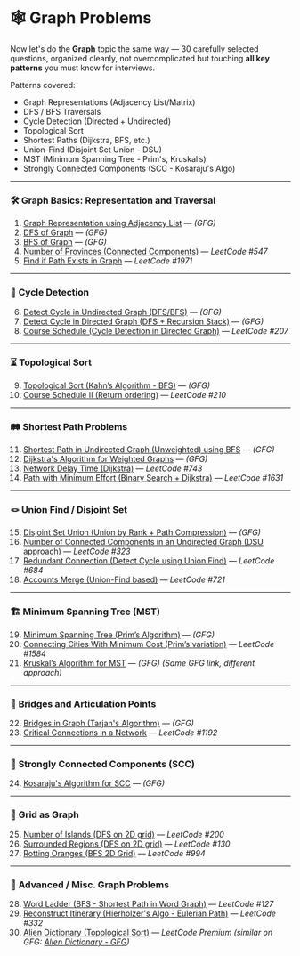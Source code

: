# 🕸️ Graph Problems

Now let's do the **Graph** topic the same way — 30 carefully selected questions, organized cleanly, not overcomplicated but touching **all key patterns** you must know for interviews.

Patterns covered:

- Graph Representations (Adjacency List/Matrix)
- DFS / BFS Traversals
- Cycle Detection (Directed + Undirected)
- Topological Sort
- Shortest Paths (Dijkstra, BFS, etc.)
- Union-Find (Disjoint Set Union - DSU)
- MST (Minimum Spanning Tree - Prim's, Kruskal’s)
- Strongly Connected Components (SCC - Kosaraju's Algo)

---

### 🛠️ **Graph Basics: Representation and Traversal**

1. [Graph Representation using Adjacency List](https://www.geeksforgeeks.org/graph-and-its-representations/) — _(GFG)_
2. [DFS of Graph](https://practice.geeksforgeeks.org/problems/depth-first-traversal-for-a-graph/1) — _(GFG)_
3. [BFS of Graph](https://practice.geeksforgeeks.org/problems/bfs-traversal-of-graph/1) — _(GFG)_
4. [Number of Provinces (Connected Components)](https://leetcode.com/problems/number-of-provinces/) — _LeetCode #547_
5. [Find if Path Exists in Graph](https://leetcode.com/problems/find-if-path-exists-in-graph/) — _LeetCode #1971_

---

### 🔄 **Cycle Detection**

6. [Detect Cycle in Undirected Graph (DFS/BFS)](https://practice.geeksforgeeks.org/problems/detect-cycle-in-an-undirected-graph/1) — _(GFG)_
7. [Detect Cycle in Directed Graph (DFS + Recursion Stack)](https://practice.geeksforgeeks.org/problems/detect-cycle-in-a-directed-graph/1) — _(GFG)_
8. [Course Schedule (Cycle Detection in Directed Graph)](https://leetcode.com/problems/course-schedule/) — _LeetCode #207_

---

### ⏳ **Topological Sort**

9. [Topological Sort (Kahn’s Algorithm - BFS)](https://practice.geeksforgeeks.org/problems/topological-sort/1) — _(GFG)_
10. [Course Schedule II (Return ordering)](https://leetcode.com/problems/course-schedule-ii/) — _LeetCode #210_

---

### 🛤️ **Shortest Path Problems**

11. [Shortest Path in Undirected Graph (Unweighted) using BFS](https://practice.geeksforgeeks.org/problems/shortest-path-in-undirected-graph/1) — _(GFG)_
12. [Dijkstra's Algorithm for Weighted Graphs](https://practice.geeksforgeeks.org/problems/implementing-dijkstra-set-1-adjacency-matrix/1) — _(GFG)_
13. [Network Delay Time (Dijkstra)](https://leetcode.com/problems/network-delay-time/) — _LeetCode #743_
14. [Path with Minimum Effort (Binary Search + Dijkstra)](https://leetcode.com/problems/path-with-minimum-effort/) — _LeetCode #1631_

---

### 🪢 **Union Find / Disjoint Set**

15. [Disjoint Set Union (Union by Rank + Path Compression)](https://practice.geeksforgeeks.org/problems/disjoint-set-union-find/1) — _(GFG)_
16. [Number of Connected Components in an Undirected Graph (DSU approach)](https://leetcode.com/problems/number-of-connected-components-in-an-undirected-graph/) — _LeetCode #323_
17. [Redundant Connection (Detect Cycle using Union Find)](https://leetcode.com/problems/redundant-connection/) — _LeetCode #684_
18. [Accounts Merge (Union-Find based)](https://leetcode.com/problems/accounts-merge/) — _LeetCode #721_

---

### 🏗️ **Minimum Spanning Tree (MST)**

19. [Minimum Spanning Tree (Prim’s Algorithm)](https://practice.geeksforgeeks.org/problems/minimum-spanning-tree/1) — _(GFG)_
20. [Connecting Cities With Minimum Cost (Prim’s variation)](https://leetcode.com/problems/min-cost-to-connect-all-points/) — _LeetCode #1584_
21. [Kruskal’s Algorithm for MST](https://practice.geeksforgeeks.org/problems/minimum-spanning-tree/1) — _(GFG)_ _(Same GFG link, different approach)_

---

### 🌉 **Bridges and Articulation Points**

22. [Bridges in Graph (Tarjan's Algorithm)](https://www.geeksforgeeks.org/bridge-in-a-graph/) — _(GFG)_
23. [Critical Connections in a Network](https://leetcode.com/problems/critical-connections-in-a-network/) — _LeetCode #1192_

---

### 🏰 **Strongly Connected Components (SCC)**

24. [Kosaraju's Algorithm for SCC](https://practice.geeksforgeeks.org/problems/strongly-connected-components-kosarajus-algo/1) — _(GFG)_

---

### 🧩 **Grid as Graph**

25. [Number of Islands (DFS on 2D grid)](https://leetcode.com/problems/number-of-islands/) — _LeetCode #200_
26. [Surrounded Regions (DFS on 2D grid)](https://leetcode.com/problems/surrounded-regions/) — _LeetCode #130_
27. [Rotting Oranges (BFS 2D Grid)](https://leetcode.com/problems/rotting-oranges/) — _LeetCode #994_

---

### 🧠 **Advanced / Misc. Graph Problems**

28. [Word Ladder (BFS - Shortest Path in Word Graph)](https://leetcode.com/problems/word-ladder/) — _LeetCode #127_
29. [Reconstruct Itinerary (Hierholzer's Algo - Eulerian Path)](https://leetcode.com/problems/reconstruct-itinerary/) — _LeetCode #332_
30. [Alien Dictionary (Topological Sort)](https://leetcode.com/problems/alien-dictionary/) — _LeetCode Premium (similar on GFG: [Alien Dictionary - GFG](https://practice.geeksforgeeks.org/problems/alien-dictionary/1))_
